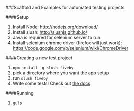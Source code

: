 ###Scaffold and Examples for automated testing projects.

####Setup

1. Install Node: http://nodejs.org/download/
2. Install slush: http://slushjs.github.io/
3. Java is required for selenium server to run. 
4. Install selenium chrome driver (firefox will just work):
    https://code.google.com/p/selenium/wiki/ChromeDriver

####Creating a new test project

1. `npm install -g slush-fiveby`
2. pick a directory where you want the app setup
3. run `slush fiveby`
5. Write some tests! Check out [the docs](https://github.com/dowjones/fiveby/tree/master/docs).

####Running

1. `gulp`
